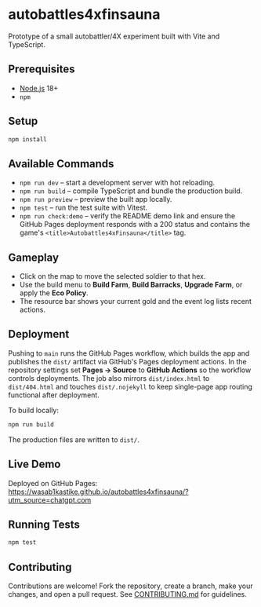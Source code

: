 # autobattles4xfinsauna

Prototype of a small autobattler/4X experiment built with Vite and
TypeScript.

## Prerequisites

- [Node.js](https://nodejs.org/) 18+
- `npm`

## Setup

```bash
npm install
```

## Available Commands

- `npm run dev` – start a development server with hot reloading.
- `npm run build` – compile TypeScript and bundle the production build.
- `npm run preview` – preview the built app locally.
- `npm test` – run the test suite with Vitest.
- `npm run check:demo` – verify the README demo link and ensure the GitHub Pages
  deployment responds with a 200 status and contains the game's
  `<title>Autobattles4xFinsauna</title>` tag.

## Gameplay

- Click on the map to move the selected soldier to that hex.
- Use the build menu to **Build Farm**, **Build Barracks**, **Upgrade Farm**,
  or apply the **Eco Policy**.
- The resource bar shows your current gold and the event log lists recent
  actions.

## Deployment

Pushing to `main` runs the GitHub Pages workflow, which builds the app and
publishes the `dist/` artifact via GitHub's Pages deployment actions. In the
repository settings set **Pages → Source** to **GitHub Actions** so the workflow
controls deployments. The job also mirrors `dist/index.html` to `dist/404.html`
and touches `dist/.nojekyll` to keep single-page app routing functional after
deployment.

To build locally:

```bash
npm run build
```

The production files are written to `dist/`.

## Live Demo
Deployed on GitHub Pages: https://wasab1kastike.github.io/autobattles4xfinsauna/?utm_source=chatgpt.com

## Running Tests

```bash
npm test
```

## Contributing

Contributions are welcome! Fork the repository, create a branch, make your
changes, and open a pull request. See [CONTRIBUTING.md](CONTRIBUTING.md) for
guidelines.

